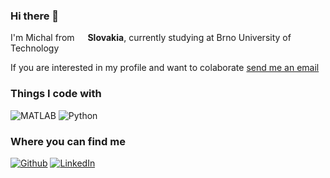 ### Hi there 👋

<p> I'm Michal from <img src="https://cdn-icons.flaticon.com/png/512/5315/premium/5315810.png?token=exp=1643470895~hmac=821d98ab0f706324c1b3971091af13ac" width="13"/> <b>Slovakia</b>, currently studying at Brno University of Technology
<p> If you are interested in my profile and want to colaborate <a href = "mailto: szmiso1999@gmail.com">send me an email</a>
<h3>Things I code with</h3>
<p>
  <!--<img alt="MATLAB" src="https://img.shields.io/badge/-MATLAB-0f4791?style=plastic&logo=matlab&logoColor=orange" />-->
  <img alt="MATLAB" src="https://img.shields.io/badge/-MATLAB-0f4791?logo=data%3Aimage%2Fpng%3Bbase64%2CiVBORw0KGgoAAAANSUhEUgAAABQAAAASCAMAAABsDg4iAAAC%2BlBMVEUAAABEnZ2oJg%2BRHw9EXFxEqKipJQ9EgoKuJw%2BSIA9EcnKoJQ9EY2OrJg9E4eGwJw%2BgIw9AUlNp%2F%2F%2BoJQ9t0MdtqqGrJg9t4devJw%2BhIw%2BoJQ%2BrJg%2B2KA9tvbRtv7Zru7LxdQ%2BqHg%2BFIQ%2FqcQ%2Fydw%2B0KQ%2BvJw%2BtPQ%2F%2Fxw%2Fudg%2Frcg%2B2KQ%2BcIg%2F%2FyA%2F%2Ftg%2F3fg%2F%2F6A%2F%2F%2Fw%2F%2FsQ8p%2F%2F9OcW%2BKMBytJQxAmpxaV06%2FPQ%2BUDA9Ei4tDenvOVA%2BpHw9EQEBDlZVHWluvJQ%2BBEw9EQUFEhIRDiIi1Kg%2BpJA9E%2F%2F9EmppEgIBEfn67MQ%2BsJQ9EmppElZWuJg%2BfIg901cpcjYdGTUyxJw%2BqJQ9t5t1t29Jt0chtxbxssqm0Kg%2BsJQ9t29Jt29Jt185tzsWuJg%2BiIw9t2M9t1MuwJw%2BqJQ9t3NNtzcRtx75twLftaQ%2FJQQ%2BsJg9twbhtu7Jrt65ZmpZOOjjwdQ%2F8fQ%2Fzbw%2FLQw%2B2LA%2BvJw%2BoJQ9rv7Zhxb4%2FZWZmFw96HA%2FvdA%2F6fQ%2B1Kg%2BxJw%2BtJg%2BBHg%2BfNA%2Fnbw%2Fscg%2BxJw%2BuJg%2Fidg%2F0fg%2Fscw%2BuJg%2F%2Fxg%2F%2F2g%2F%2FsQ%2F%2Bjg%2F%2Fzg%2F%2F6w%2F%2F9A%2F%2F1Q%2FGZA5wNyPqpg6ILQ%2F0rQ%2FcZQ9SLiybNA34oQ%2Fncg9FWVlhFxGoPA%2F4kw%2FweQ9EampEVFRLKypyGA6xQg%2F3iA%2F2fQ%2FDOQ9EODhELS1EOTlZFxOAHw%2B4Rw%2F1gA%2F5fg%2FMQw9ceHJIKCdEKSlKJCNqFg6LJQ%2B%2BSw%2Fzeg%2F8fQ%2FVTQ9twrlttKttpZxfenRHNzZZFBB4Gw%2BWLA%2FEUA%2Fwdg%2F9fQ%2FeVw%2B5Lw9tz8Ztx75tvbRtsqlspp1Wc29PHRprFw6EIA%2BiNA%2FKVQ%2FvdA%2F9fQ%2FmYQ%2FANw9tuK9sr6ZaiYVMLCpjFA56HA%2BQKA%2BuPg%2FQWw%2FvdA%2F8fQ%2BzKQ9iFA53Gw%2BKJA%2BiNA%2B9Sg%2FYYQ%2BNJg%2BjNg%2B5SA%2FOWQ%2FhaQ%2B5SQ%2FMWg%2FYZA%2Fiaw%2F0kA%2F4kg%2F5iQ%2F%2F1Q%2F%2F%2F%2F%2FThXXZAAAAmHRSTlMAAAAAAAAAAAAAAAAAAAAAAAAAAAAAAAAAAAAAAAAAAAAAAAAAAAAAAAAAAAAAAAAAAAADf80yQOqlCBG38EECe%2FyXAQVj79sgAkKk8fxeWeqnBAtS4uEkAh9ovfP9Yj%2BQ2%2FysBmnj5iwBN7z9%2F%2F93FYjY0vn%2Fz3F32ccVBhkVk%2F%2B5JCy4XB7RyCUmZnbYNQkm4NZBA5m4NMHn038AAADpSURBVBhXTdAxK4VhGMbx6%2F%2Fc9%2FO8kUQpGSx2i056643yFQxI5NQ5i5TB4AMoZ7YcwyHp8Bns9mMwmNhNCotJGV6e1zX%2B7mu5bpTDEjDiWwrZ3N07Vpokz2gtdnHC2FfTHC9jDKHtVWiaEyVsAZGMkxWwAZAIU%2B9I0jQrbFLnhvs3l2ZYhe1fI2Ly2TWAnT%2BjIMyxB7QzAX3uPLH%2Fn8DBnUuOGjrlpAfzrAMcA9CrL%2Fb58dpKKY0qM7OH4vZpOSUkSQtdDoEzBkCXenscRnfvp%2Bvi5TkOvW5qscPBORc8Ssr%2FNPdBvPLa9APtFSXlu7TTnAAAAABJRU5ErkJggg%3D%3D" />
  <img alt="Python" src="https://img.shields.io/badge/Python-grey.svg?logo=data%3Aimage%2Fpng%3Bbase64%2CiVBORw0KGgoAAAANSUhEUgAAACoAAAAqCAYAAADFw8lbAAAABGdBTUEAALGPC%2FxhBQAAACBjSFJNAAB6JgAAgIQAAPoAAACA6AAAdTAAAOpgAAA6mAAAF3CculE8AAAAB3RJTUUH5gEdCSgSMu8QoAAAAAZiS0dEAP8A%2FwD%2FoL2nkwAABrRJREFUWMO1mF2MHWUdh5939uz2E2jrVhuMFKEQgYrGhKQIK%2BWmUelaBfSCSDSGEEwMYkSiTYzeGGNsKZHENEK40JgYDAEuTAggBbUN0FhiVBq1JrUlje1CMf3a7p6Z%2F%2BPFzJ6vnbO7B9g3mcycN3Pmfd7f%2F3MmMcAYf%2FBFIgSFlFJEsdrwAxrr1PcZsVId1gjDSY23DSc0jqsnosinFPJm8MqDdwyyNI1Bbo4Q4CJgixFbkGvBi5EL0CVAA02IYKhN8Zz6lnoQ0pPg01nmqevu%2BxX7H7rzvQe9ZcceEnxYeEj8tDqigUrrHB2%2FS%2BVH1BXqWvUj6laNcRL3Z5lHFkfRlBrqA%2Brn1Fzdq04Y3qiOzoKuzkTX72H1i2pAugs4s9DlswWDGmvVmzVAnwS2GfEljfvUs4YVkHRdK1QKdyi%2FTeOmQRRdMKi6CmM15eIvGPGW2jRij8aJOjXbrlAGYMcmlqKbFgc0HFIzQ4zYrLHGiIZ6k%2BH722rWuEClJl3zXrAoPtpWJVBvjYiLhRPiWBkw0WXubvO3FZ55BsoigUZCGtXiw%2BgYLaCYR81en63O7wZ06449RId60TbbGXWfelEnCNW9tEFWG16lkeZKXSqe%2FBZM13tfWrezHnR81x9aD0vQEC4AhlPb9JPqN4wOgGoT0QkSsVndrQ7PVrMNG6Wiw8DqTsMBkxTnz3jsXiimSR%2Fa3QYd3%2FVS6T9l1dkmbBUvV5aKqRRMLMd8uXKlRqNf9M%2FAN3MKTB8DHgGWtEF9k2z4GYxHSUx0KWpZGi9Dd6K3UPpgrRL9c2WPC0T0%2BW91JoksB65qg5Y5F2MMi0%2BQ0j0e%2Bdpb6ZLHyMZ3vkgpv7vUz1dNRVUC6yJ5DoDo2Uzvhir43haiyn9gMXMkLG4lirtIQwkgm25Ogd6ufHYBZq1ZfLby9FWzCzJVErYhYwY0B4sMizsxXweQNRojK8Tbq%2BS9sBLo%2FGmI7rw7416dYVNAkZWQeVvN6Lg2v4IorvPQbWToperVA5bAGlP37aAqJbtBw3QEirWYj3SAdSibg8UI5psQMvVqw9F3UAJrzN%2Bng5rtl%2F9dNhx%2FpBmbiWKoC3LmuuUGxbVkaUlDvUpdMmgJrFez%2Fv89Y2oqz366%2F%2FuvjVD4hZZ%2FEh0B1XFNXIquaajrW1VkoBLYgndONdtjWvj3dJ49%2FJu7X%2F%2F9iqz4OXpxFxi1oGvQ0YbGKmpN2df3piJ8eTpPzzULDhvZtEYysmpjGVGdO%2FzSlPjfJy87ffixr%2FzjEvRR9FN9FOxVdhnERY1Kjho1rVPzjWaRfvD1sTde%2BOqNxzYAG4CRPm3MzEJikYi4hsJvEt6AsapUsAeypWzXfAY2GurJrlTSX83j0zl3v7r9lZPk2SM0sxuAZf0hyxTZOreSeg9Ynbm755vgZMOIw1URT10u0K1wNAt%2Btm%2F7K0dpZo9XZa9fhz1XYLyT%2BVPomw31dfS8xrL%2BZdOja5Y3n2gU6dv9Ie1WbGFmXcB8HEaPNzQOoieq6K8tgREe3HXbv3Ii3Ty%2FigOZdf55fJnIzzTQI%2BrfDNf3K4FF8Pb6NeeXA6vqfXGuhQYxd6%2BycQZ8ljREJkwa8bRG0bcTV1PZRNSYum%2Bd7i2HNfO9R949j%2FuBP6eNfyIbIkN9qvqgMCtpt17Gek09J0Def%2FHOo25jLetwHvgFcBoge%2F6H45DShHq%2FEQdm5dAIDIfaKtYB5PPPR74wxctc1gR2A0%2BT7H5nSintj%2FJzyx3q9RoXqqn83sXBjI7dzulXxUmIg9UO54jsSGWD3BGIZRM9AfwOeByYTNfsazWvANz4vccrU0NR5CPosFG%2BhOW5%2BYHtB65EX4AYnSdiX8LiHozmPNF8DjzV3kS7aQFygLRxb1eX3TWu%2F86v243HDGgBB7776kaMPRij80TyWSzeqErnXKC%2FJA39uA3a3WV1QtaC9i04R%2B%2FeCJag7zqhB%2BDDaePee9%2FzLyUtRx88cU9DPIvxHyy2YFzR9VK3eKCDJvR4CriLoaWnaZ7eDPwWGGXAMQjoWYhzCzJrS9kC9DXwNM1pgL8CJyrQtwcBHeBDbnGMKPbOzpu9VSbvnf8MxgZgBTAOrAdOAS8tjqKkKSx%2BgrERio8uMGAAxqq8eBz4eNVo7wD2LZKiSyFr%2FAWLL2PxBBZn5yyV7XSTgCsr4BPAA8CPgOlBQNMgN3votjJIiqnlEGMY41hswmI9xoUYw%2BDMMwtgsqo0fweeL5X1EKRZefI9BQXwn9vKwmHA8edgdGwtxuVYbAA%2FCKysavUEcBg4BBytmozaZL6Q8X%2BTpSahYAPxJwAAACV0RVh0ZGF0ZTpjcmVhdGUAMjAyMi0wMS0yOVQwOTo0MDoxOC0wNTowMNXnlY8AAAAldEVYdGRhdGU6bW9kaWZ5ADIwMjItMDEtMjlUMDk6NDA6MTgtMDU6MDCkui0zAAAAAElFTkSuQmCC" />
</p>

<h3>Where you can find me</h3>
<p><a href="https://github.com/szaboon" target="_blank"><img alt="Github" src="https://img.shields.io/badge/GitHub-%2312100E.svg?&style=for-the-plastic&logo=Github&logoColor=white" /></a> 
  <a href="https://www.linkedin.com/in/michal-szab%C3%B3-961598182/" target="_blank"><img alt="LinkedIn" src="https://img.shields.io/badge/LinkedIn-0077B5?style=for-the-plastic&logo=linkedin&logoColor=white" /></a>
</p>





<!--
------------
<p align="center">This <i>README</i> file is generated <b>every 3 hours</b>!</br>Last refresh: Tuesday, 25 January, 01:21 CET<br /><a href="https://medium.com/@th.guibert/how-to-create-a-self-updating-readme-md-for-your-github-profile-f8b05744ca91">Create your own here!</a></p>
<p align="center"><img src="https://github.com/thmsgbrt/thmsgbrt/workflows/README%20build/badge.svg" /> <img alt="Stars" src="https://img.shields.io/github/stars/thmsgbrt/thmsgbrt?style=flat-square&labelColor=343b41"/> <img alt="Forks" src="https://img.shields.io/github/forks/thmsgbrt/thmsgbrt?style=flat-square&labelColor=343b41"/></p>
-->



<!--
**szaboon/szaboon** is a ✨ _special_ ✨ repository because its `README.md` (this file) appears on your GitHub profile.

Here are some ideas to get you started:

- 🔭 I’m currently working on ...
- 🌱 I’m currently learning ...
- 👯 I’m looking to collaborate on ...
- 🤔 I’m looking for help with ...
- 💬 Ask me about ...
- 📫 How to reach me: ...
- 😄 Pronouns: ...
- ⚡ Fun fact: ...
-->
